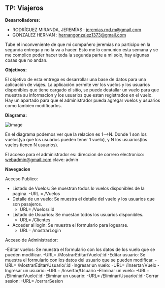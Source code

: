 ## TP: Viajeros


**Desarrolladores:**

   - RODRÍGUEZ MIRANDA, JEREMÍAS : jeremias.rod.m@gmail.com
   - GONZALEZ HERNAN : hernangonzalez1373@gmail.com

Tube el inconveniente de que mi compañero jeremias no participo en la segunda entrega y no la va a hacer. Esto me lo comunico esta semana y se me complico poder hacer toda la segunda parte a mi solo, hay algunas cosas que no andan.

**Objetivos:**

El objetivo de esta entrega es desarrollar una base de datos para una aplicación de viajes. La aplicación permite ver los vuelos y los usuarios disponibles que tiene cargado el sitio, se puede deatallar un vuelo para que muestra su informacion y los usuarios que estan registrados en el vuelo. Hay un apartado para que el administrador pueda agregar vuelos y usuarios como tambien modificarlos.


**Diagrama:**


![image](https://github.com/user-attachments/assets/05d15f17-24ac-4bd0-90c8-936a92d0eec1)



 

En el diagrama podemos ver que la relacion es 1-->N. Donde 1 son los vuelos(ya que los usuarios pueden tener 1 vuelo), y N los usuarios(los vuelos tienen N usuarios).


El acceso para el administrador es:
   direccion de correro electronico: webadmin@gmail.com
   clave: admin


**Navegacion**

Acceso Publico:

- Listado de Vuelos: Se muestran todos lo vuelos disponibles de la pagina.
     -URL = /Vuelos
- Detalle de un vuelo: Se muestra el detalle del vuelo y los usuarios que son pasajeros.
     - URL= /Vuelos/:id
- Listado de Usuarios: Se muestan todos los usuarios disponibles.
     - URL= /Clientes
- Acceder al login: Se muestra el formulario para logearse.
     - URL= /mostrarLogin
 
       
Acceso de Administrador:

-Editar vuelos: Se muestra el formulario con los datos de los vuelo que se pueden modificar.
      -URL= /MostrarEditar/Vuelo/:id
-Editar usuario: Se muestra el formulario con los datos del usuario que se pueden modificar.
      -URL= /MostrarEditar/Usuario/:id
-Ingresar un vuelo:
      -URL= /Insertar/Vuelo
-Ingresar un usuario:
      -URL= /Insertar/Usuario
-Eliminar un vuelo: 
      -URL= /Eliminar/Vuelo/:id
-Eliminar un usuario: 
      -URL= /Eliminar/Usuario/:id
-Cerrar sesion: 
      -URL= /cerrarSesion

